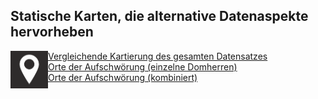 <h2>Statische Karten, die alternative Datenaspekte hervorheben</h2>

<img src="./assets/map2.png" alt="drawing" width="60" style="padding=20px" align="left"/>
<a href="./Maps1_DE.html">Vergleichende Kartierung des gesamten Datensatzes</a><br>
<a href="./Maps2_DE.html">Orte der Aufschwörung (einzelne Domherren)</a><br>
<a href="./Maps3_DE.html">Orte der Aufschwörung (kombiniert)</a><br>
